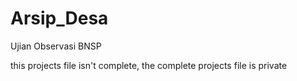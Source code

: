 # Arsip_Desa
Ujian Observasi BNSP

this projects file isn't complete, the complete projects file is private
